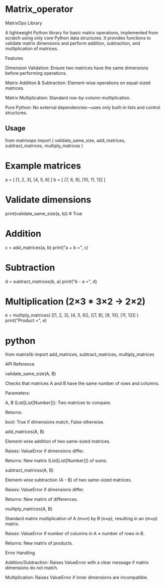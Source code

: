 # Matrix_operator
MatrixOps Library

A lightweight Python library for basic matrix operations, implemented from scratch using only core Python data structures. It provides functions to validate matrix dimensions and perform addition, subtraction, and multiplication of matrices.

Features

Dimension Validation: Ensure two matrices have the same dimensions before performing operations.

Matrix Addition & Subtraction: Element-wise operations on equal-sized matrices.

Matrix Multiplication: Standard row-by-column multiplication.

Pure Python: No external dependencies—uses only built-in lists and control structures.

## Usage

from matrixops import (
    validate_same_size,
    add_matrices,
    subtract_matrices,
    multiply_matrices
)

# Example matrices
a = [
    [1, 2, 3],
    [4, 5, 6]
]
b = [
    [7,  8,  9],
    [10, 11, 12]
]

# Validate dimensions
print(validate_same_size(a, b))  # True

# Addition
c = add_matrices(a, b)
print("a + b =", c)

# Subtraction
d = subtract_matrices(b, a)
print("b - a =", d)

# Multiplication (2×3 * 3×2 -> 2×2)
e = multiply_matrices(
    [[1, 2, 3], [4, 5, 6]],
    [[7, 8], [9, 10], [11, 12]]
)
print("Product =", e)

# python
from matrixlib import add_matrices, subtract_matrices, multiply_matrices

API Reference

validate_same_size(A, B)

Checks that matrices A and B have the same number of rows and columns.

Parameters:

A, B (List[List[Number]]): Two matrices to compare.

Returns:

bool: True if dimensions match, False otherwise.

add_matrices(A, B)

Element-wise addition of two same-sized matrices.

Raises: ValueError if dimensions differ.

Returns: New matrix (List[List[Number]]) of sums.

subtract_matrices(A, B)

Element-wise subtraction (A - B) of two same-sized matrices.

Raises: ValueError if dimensions differ.

Returns: New matrix of differences.

multiply_matrices(A, B)

Standard matrix multiplication of A (m×n) by B (n×p), resulting in an (m×p) matrix.

Raises: ValueError if number of columns in A ≠ number of rows in B.

Returns: New matrix of products.

Error Handling

Addition/Subtraction: Raises ValueError with a clear message if matrix dimensions do not match.

Multiplication: Raises ValueError if inner dimensions are incompatible.


